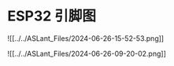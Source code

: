 # ESP32 引脚图
![[../../ASLant_Files/2024-06-26-15-52-53.png]]

![[../../ASLant_Files/2024-06-26-09-20-02.png]]

